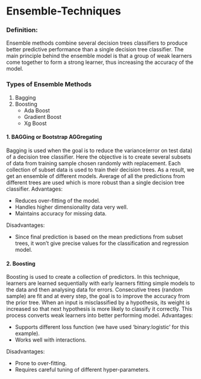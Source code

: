 # Ensemble-Techniques
### Definition: 
Ensemble methods combine several decision trees classifiers to produce better predictive performance than a single decision tree classifier. The main principle behind the ensemble model is that a group of weak learners come together to form a strong learner, thus increasing the accuracy of the model.

### Types of Ensemble Methods
1. Bagging
2. Boosting 
   * Ada Boost
   * Gradient Boost
   * Xg Boost

#### 1. BAGGing or Bootstrap AGGregating
Bagging is used when the goal is to reduce the variance(error on test data) of a decision tree classifier. Here the objective is to create several subsets of data from training sample chosen randomly with replacement. Each collection of subset data is used to train their decision trees. As a result, we get an ensemble of different models. Average of all the predictions from different trees are used which is more robust than a single decision tree classifier.
Advantages:
   * Reduces over-fitting of the model.
   * Handles higher dimensionality data very well.
   * Maintains accuracy for missing data.

Disadvantages:
   * Since final prediction is based on the mean predictions from subset trees, it won’t give precise values for the classification and regression model.




#### 2. Boosting
Boosting is used to create a collection of predictors. In this technique, learners are learned sequentially with early learners fitting simple models to the data and then analysing data for errors. Consecutive trees (random sample) are fit and at every step, the goal is to improve the accuracy from the prior tree. When an input is misclassified by a hypothesis, its weight is increased so that next hypothesis is more likely to classify it correctly. This process converts weak learners into better performing model.
Advantages:
   * Supports different loss function (we have used ‘binary:logistic’ for this example).
   * Works well with interactions.

Disadvantages:
   * Prone to over-fitting.
   * Requires careful tuning of different hyper-parameters.


